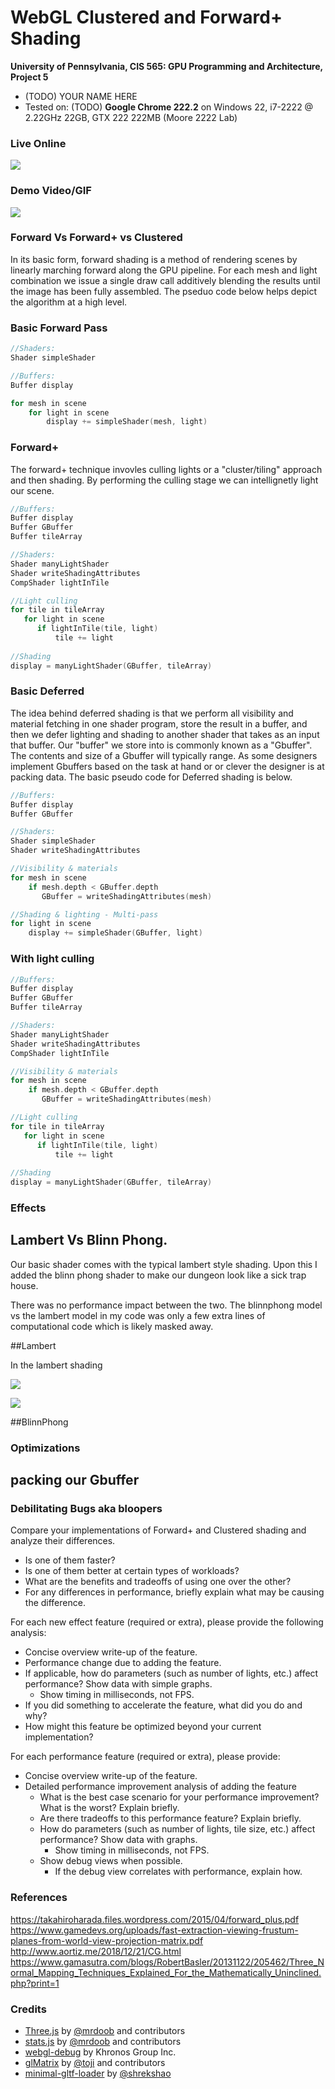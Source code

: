 WebGL Clustered and Forward+ Shading
======================

**University of Pennsylvania, CIS 565: GPU Programming and Architecture, Project 5**

* (TODO) YOUR NAME HERE
* Tested on: (TODO) **Google Chrome 222.2** on
  Windows 22, i7-2222 @ 2.22GHz 22GB, GTX 222 222MB (Moore 2222 Lab)

### Live Online

[![](img/thumb.png)](http://TODO.github.io/Project5B-WebGL-Deferred-Shading)

### Demo Video/GIF

[![](img/video.png)](TODO)



### Forward Vs Forward+ vs Clustered

In its basic form, forward shading is a method of rendering scenes by linearly marching forward along the GPU pipeline. For each mesh and light combination we issue a single draw call additively blending the results until the image has been fully assembled. The pseduo code below helps depict the algorithm at a high level.

### Basic Forward Pass

```C
//Shaders:
Shader simpleShader

//Buffers:
Buffer display

for mesh in scene
    for light in scene
        display += simpleShader(mesh, light)
```

### Forward+

The forward+ technique invovles culling lights or a "cluster/tiling" approach and then shading. By performing the culling stage we can intellignetly light our scene.

```C
//Buffers:
Buffer display
Buffer GBuffer 
Buffer tileArray

//Shaders:
Shader manyLightShader
Shader writeShadingAttributes
CompShader lightInTile

//Light culling
for tile in tileArray
   for light in scene
      if lightInTile(tile, light)
          tile += light
      
//Shading
display = manyLightShader(GBuffer, tileArray)

```


### Basic Deferred


The idea behind deferred shading is that we perform all visibility and material fetching in one shader program, store the result in a buffer, and then we defer lighting and shading to another shader that takes as an input that buffer. Our "buffer" we store into is commonly known as a "Gbuffer". The contents and size of a Gbuffer will typically range. As some designers implement Gbuffers based on the task at hand or or clever the designer is at packing data. The basic pseudo code for Deferred shading is below.

```C
//Buffers:
Buffer display
Buffer GBuffer 

//Shaders:
Shader simpleShader
Shader writeShadingAttributes

//Visibility & materials
for mesh in scene
    if mesh.depth < GBuffer.depth
       GBuffer = writeShadingAttributes(mesh)

//Shading & lighting - Multi-pass
for light in scene
    display += simpleShader(GBuffer, light)

```

### With light culling 

```C
//Buffers:
Buffer display
Buffer GBuffer 
Buffer tileArray

//Shaders:
Shader manyLightShader
Shader writeShadingAttributes
CompShader lightInTile

//Visibility & materials
for mesh in scene
    if mesh.depth < GBuffer.depth
       GBuffer = writeShadingAttributes(mesh)

//Light culling
for tile in tileArray
   for light in scene
      if lightInTile(tile, light)
          tile += light
      
//Shading
display = manyLightShader(GBuffer, tileArray)
```

### Effects

## Lambert Vs Blinn Phong.

Our basic shader comes with the typical lambert style shading. Upon this I added the blinn phong shader to make our dungeon look like a sick trap house.

There was no performance impact between the two. The blinnphong model vs the lambert model in my code was only a few extra lines of computational code which is likely masked away.

##Lambert

In the lambert shading 

![](img/lambert.PNG)



![](img/blinnphong.PNG)

##BlinnPhong



### Optimizations

## packing our Gbuffer

### Debilitating Bugs aka bloopers



Compare your implementations of Forward+ and Clustered shading and analyze their differences.
  - Is one of them faster?
  - Is one of them better at certain types of workloads?
  - What are the benefits and tradeoffs of using one over the other?
  - For any differences in performance, briefly explain what may be causing the difference.

For each new effect feature (required or extra), please provide the following analysis:
  - Concise overview write-up of the feature.
  - Performance change due to adding the feature.
  - If applicable, how do parameters (such as number of lights, etc.) affect performance? Show data with simple graphs.
    - Show timing in milliseconds, not FPS.
  - If you did something to accelerate the feature, what did you do and why?
  - How might this feature be optimized beyond your current implementation?

For each performance feature (required or extra), please provide:
  - Concise overview write-up of the feature.
  - Detailed performance improvement analysis of adding the feature
    - What is the best case scenario for your performance improvement? What is the worst? Explain briefly.
    - Are there tradeoffs to this performance feature? Explain briefly.
    - How do parameters (such as number of lights, tile size, etc.) affect performance? Show data with graphs.
      - Show timing in milliseconds, not FPS.
    - Show debug views when possible.
      - If the debug view correlates with performance, explain how.


### References

https://takahiroharada.files.wordpress.com/2015/04/forward_plus.pdf
https://www.gamedevs.org/uploads/fast-extraction-viewing-frustum-planes-from-world-view-projection-matrix.pdf
http://www.aortiz.me/2018/12/21/CG.html
https://www.gamasutra.com/blogs/RobertBasler/20131122/205462/Three_Normal_Mapping_Techniques_Explained_For_the_Mathematically_Uninclined.php?print=1

### Credits

* [Three.js](https://github.com/mrdoob/three.js) by [@mrdoob](https://github.com/mrdoob) and contributors
* [stats.js](https://github.com/mrdoob/stats.js) by [@mrdoob](https://github.com/mrdoob) and contributors
* [webgl-debug](https://github.com/KhronosGroup/WebGLDeveloperTools) by Khronos Group Inc.
* [glMatrix](https://github.com/toji/gl-matrix) by [@toji](https://github.com/toji) and contributors
* [minimal-gltf-loader](https://github.com/shrekshao/minimal-gltf-loader) by [@shrekshao](https://github.com/shrekshao)
